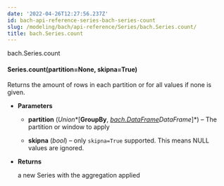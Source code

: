 ```yaml
---
date: '2022-04-26T12:27:56.237Z'
id: bach-api-reference-series-bach-series-count
slug: /modeling/bach/api-reference/Series/bach.Series.count/
title: bach.Series.count
---
```


bach.Series.count


#### Series.count(partition=None, skipna=True)
Returns the amount of rows in each partition or for all values if none is given.


* **Parameters**

    
    * **partition** (*Union**[**GroupBy**, *[bach.DataFrame](#bach.DataFrame)*DataFrame**]*) – The partition or window to apply


    * **skipna** (*bool*) – only `skipna=True` supported. This means NULL values are ignored.



* **Returns**

    a new Series with the aggregation applied


<!-- !! processed by numpydoc !! -->
